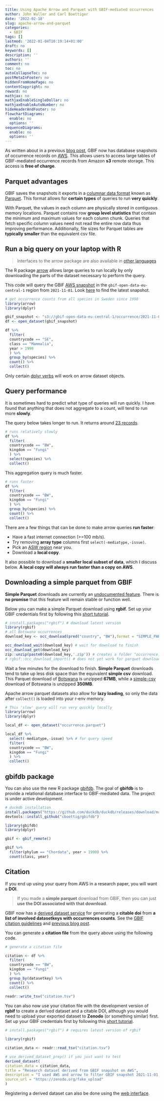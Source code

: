 ```yaml
---
title: Using Apache Arrow and Parquet with GBIF-mediated occurrences
author: John Waller and Carl Boettiger
date: '2022-02-18'
slug: apache-arrow-and-parquet
categories:
  - GBIF
tags: []
lastmod: '2022-01-04T10:19:14+01:00'
draft: no
keywords: []
description: ''
authors: ''
comment: no
toc: no
autoCollapseToc: no
postMetaInFooter: no
hiddenFromHomePage: no
contentCopyright: no
reward: no
mathjax: no
mathjaxEnableSingleDollar: no
mathjaxEnableAutoNumber: no
hideHeaderAndFooter: no
flowchartDiagrams:
  enable: no
  options: ''
sequenceDiagrams:
  enable: no
  options: ''
---
```


As written about in a previous [blog post](https://data-blog.gbif.org/post/aws-and-gbif/), GBIF now has database snapshots of occurrence records on [AWS](https://registry.opendata.aws/gbif/). This allows users to access large tables of GBIF-mediated occurrence records from Amazon **s3** remote storage. This access is **free of charge**.

<!--more-->

## Parquet advantages

GBIF saves the snapshots it exports in a [columnar data format](https://en.wikipedia.org/wiki/Column-oriented_DBMS) known as [Parquet](https://parquet.apache.org/). This format allows for **certain types** of queries to run **very quickly**. 

With Parquet, the values in each column are physically stored in contiguous memory locations. Parquet contains row **group level statistics** that contain the minimum and maximum values for each column chunk. Queries that fetch specific column values need not read the entire row data thus improving performance. Additionally, file sizes for Parquet tables are **typically smaller** than the equivalent csv file.

## Run a big query on your laptop with R

> Interfaces to the arrow package are also available in [other languages](https://arrow.apache.org/)

The R package [arrow](https://arrow.apache.org/docs/r/) allows large queries to run locally by only downloading the parts of the dataset necessary to perform the query.

This code will query the GBIF [AWS snapshot](https://registry.opendata.aws/gbif/) in the `gbif-open-data-eu-central-1` region from `2021-11-01`. Look [here](https://gbif-open-data-af-south-1.s3.af-south-1.amazonaws.com/index.html#occurrence/) to find the latest snapshot. 

```r 
# get occurrence counts from all species in Sweden since 1990
library(arrow)
library(dplyr)

gbif_snapshot <- "s3://gbif-open-data-eu-central-1/occurrence/2021-11-01/occurrence.parquet"
df <- open_dataset(gbif_snapshot)

df %>% 
  filter(
  countrycode == "SE",
  class == "Mammalia", 
  year > 1990
  ) %>%
  group_by(species) %>% 
  count() %>%
  collect()
```

Only certain [dplyr verbs](https://arrow.apache.org/docs/r/articles/dataset.html) will work on arrow dataset objects.  

## Query performance

It is sometimes hard to predict what type of queries will run quickly. I have found that anything that does not aggregate to a count, will tend to run more **slowly**. 

The query below takes longer to run. It returns around [23 records](https://www.gbif.org/occurrence/search?country=BW&has_coordinate=true&has_geospatial_issue=false&taxon_key=5&license=CC0_1_0&license=CC_BY_4_0). 

```r
# runs relatively slowly
df %>% 
  filter(
  countrycode == "BW",
  kingdom == "Fungi"
  ) %>%
  select(species) %>%
  collect()
```

This aggregation query is much faster. 

```r
# runs faster
df %>% 
  filter(
  countrycode == "BW",
  kingdom == "Fungi"
  ) %>%
  group_by(species) %>%
  count() %>% 
  collect()
```

There are a few things that can be done to make arrow queries **run faster**: 

- Have a fast internet connection (>=100 mb/s).
- Try removing **array type** columns first `select(-mediatype,-issue)`.
- Pick an [ASW region](https://registry.opendata.aws/gbif/) near you.
- Download a **local copy**.

It also possible to download a **smaller local subset of data**, which I discuss below. **A local copy will always run faster than a copy on AWS**. 

## Downloading a simple parquet from GBIF

**Simple Parquet** downloads are currently an [undocumented feature](https://github.com/gbif/gbif-api/blob/dev/src/main/java/org/gbif/api/model/occurrence/DownloadFormat.java). There is **no promise** that this feature will remain stable or function well.   

Below you can make a simple Parquet download using **rgbif**. Set up your GBIF credentials first by following this [short tutorial](https://docs.ropensci.org/rgbif/articles/gbif_credentials.html).

```r
# install.packages("rgbif") # download latest version
library(rgbif)
# all Botswana occurrences
download_key <- occ_download(pred("country", "BW"),format = "SIMPLE_PARQUET") 

occ_download_wait(download_key) # wait for download to finish
occ_download_get(download_key) 
zip::unzip(paste0(download_key,'.zip')) # creates a folder "occurrence.parquet"
# rgbif::occ_download_import() # does not yet work for parquet downloads.
```

Wait a few minutes for the download to finish. **Simple Parquet** downloads tend to take up less disk space than the equivalent **simple csv** download. This Parquet download of [Botswana](https://www.gbif.org/occurrence/search?country=BW) is unzipped **67MB**, while a [simple-csv](https://www.gbif.org/occurrence/download/0138730-210914110416597) download of Botswana is unzipped **350MB**. 

Apache arrow parquet datasets also allow for **lazy loading**, so only the data after `collect()` is loaded into your r-env memory. 

```r
# This 'slow' query will run very quickly locally
library(arrow)
library(dplyr)

local_df <- open_dataset("occurrence.parquet")

local_df %>% 
  select(-mediatype,-issue) %>% # for query speed
  filter(
  countrycode == "BW",
  kingdom == "Fungi"
  ) %>%
  collect()
```

## gbifdb package

You can also use the new R package [gbifdb](https://github.com/cboettig/gbifdb). The goal of **gbifdb** is to provide a relational database interface to GBIF-mediated data. The project is under active development.

```r 
# duckdb installation 
install.packages("https://github.com/duckdb/duckdb/releases/download/master-builds/duckdb_r_src.tar.gz", repos = NULL)
devtools::install_github("cboettig/gbifdb")
```

```r
library(gbifdb)
library(dplyr)  

gbif <- gbif_remote()

gbif %>%
  filter(phylum == "Chordata", year > 1990) %>%
  count(class, year)
```

## Citation

If you end up using your query from AWS in a research paper, you will want a **DOI**. 

> If you made a **simple parquet** download from GBIF, then you can just **use the DOI associated with that download**. 

GBIF now has a [derived dataset service](https://www.gbif.org/derived-dataset/register) for generating a **citable doi** from **a list of involved datasetkeys with occurrences counts**. See the [GBIF citation guidelines](https://www.gbif.org/citation-guidelines) and [previous blog post](https://data-blog.gbif.org/post/derived-datasets/).

You can generate a **citation file** from the query above using the following code. 

```r
# generate a citation file 

citation <- df %>% 
  filter(
  countrycode == "BW",
  kingdom == "Fungi"
  ) %>%
  group_by(datasetkey) %>%
  count() %>% 
  collect()
  
readr::write_tsv("citation.tsv")  
```

You can also now use your citation file with the development version of **rgbif** to create a derived dataset and a citable DOI, although you would need to upload your exported dataset to **Zenodo** (or something similar) first. Set up your GBIF credentials first by following this [short tutorial](https://docs.ropensci.org/rgbif/articles/gbif_credentials.html).

```r
# install.packages("rgbif") # requires latest version of rgbif

library(rgbif)

citation_data <- readr::read_tsv("citation.tsv")

# use derived_dataset_prep() if you just want to test
derived_dataset(
citation_data = citation_data,
title = "Research dataset derived from GBIF snapshot on AWS",
description = "I used AWS and arrow to filter GBIF snapshot 2021-11-01.",
source_url = "https://zenodo.org/fake_upload"
)
```

Registering a derived dataset can also be done using the [web interface](https://www.gbif.org/derived-dataset/register). 
